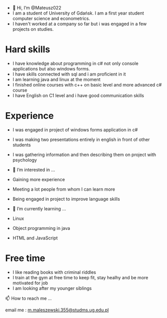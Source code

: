 - 👋 Hi, I’m @Mateusz022
- I am a student of University of Gdańsk. I am a first year student computer science and econometrics. 
- I haven't worked at a company so far but i was engaged in a few projects on studies.

# Hard skills
- I have knowledge about programming in c# not only console applications but also windows forms.
- I have skills connected with sql and i am proficient in it
- I am learning java and linux at the moment
- I finished online courses with c++ on basic level and more advanced c# course
- I have English on C1 level and i have good communication skills
# Experience
- I was engaged in project of windows forms application in c#
- I was making two presentations entirely in english in front of other students
- I was gathering information and then describing them on project with psychology


- 👀 I’m interested in ...
- Gaining more experience
- Meeting a lot people from whom I can learn more
- Being engaged in project to improve language skills 


- 🌱 I’m currently learning ...
- Linux 
- Object programming in java
- HTML and JavaScript


# Free time
- I like reading books with criminal riddles
- I train at the gym at free time to keep fit, stay healhy and be more motivated for job
- I am looking after my younger siblings
 
 
 📫 How to reach me ...


email me : m.maleszewski.355@studms.ug.edu.pl


<!---
Mateusz022/Mateusz022 is a ✨ special ✨ repository because its `README.md` (this file) appears on your GitHub profile.
You can click the Preview link to take a look at your changes.
--->
